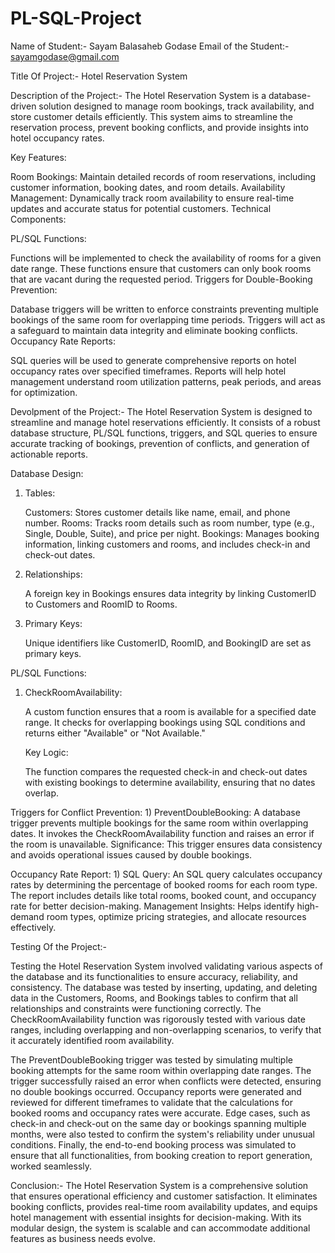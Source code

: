 # PL-SQL-Project

Name of Student:- Sayam Balasaheb Godase
Email of the Student:- sayamgodase@gmail.com

Title Of Project:- Hotel Reservation System

Description of the Project:-
The Hotel Reservation System is a database-driven solution designed to manage room bookings, track availability, and store customer details efficiently. This system aims to streamline the reservation process, prevent booking conflicts, and provide insights into hotel occupancy rates.

Key Features:

Room Bookings:
Maintain detailed records of room reservations, including customer information, booking dates, and room details.
Availability Management:
Dynamically track room availability to ensure real-time updates and accurate status for potential customers.
Technical Components:

PL/SQL Functions:

Functions will be implemented to check the availability of rooms for a given date range.
These functions ensure that customers can only book rooms that are vacant during the requested period.
Triggers for Double-Booking Prevention:

Database triggers will be written to enforce constraints preventing multiple bookings of the same room for overlapping time periods.
Triggers will act as a safeguard to maintain data integrity and eliminate booking conflicts.
Occupancy Rate Reports:

SQL queries will be used to generate comprehensive reports on hotel occupancy rates over specified timeframes.
Reports will help hotel management understand room utilization patterns, peak periods, and areas for optimization.

Devolpment of the Project:-
     The Hotel Reservation System is designed to streamline and manage hotel reservations efficiently. It consists of a robust database structure, PL/SQL functions, triggers, and SQL queries to ensure accurate tracking of bookings, prevention of conflicts, and generation of actionable reports.

 Database Design:
   1) Tables:

      Customers: Stores customer details like name, email, and phone number.
      Rooms: Tracks room details such as room number, type (e.g., Single, Double, Suite), and price per night.
      Bookings: Manages booking information, linking customers and rooms, and includes check-in and check-out dates.
      
   2) Relationships:

      A foreign key in Bookings ensures data integrity by linking CustomerID to Customers and RoomID to Rooms.

   3) Primary Keys:

      Unique identifiers like CustomerID, RoomID, and BookingID are set as primary keys.

PL/SQL Functions:
   1) CheckRoomAvailability:

      A custom function ensures that a room is available for a specified date range.
      It checks for overlapping bookings using SQL conditions and returns either "Available" or "Not Available."
    
      Key Logic:

         The function compares the requested check-in and check-out dates with existing bookings to determine availability, ensuring that no dates overlap.

Triggers for Conflict Prevention:
    1) PreventDoubleBooking:
         A database trigger prevents multiple bookings for the same room within overlapping dates.
         It invokes the CheckRoomAvailability function and raises an error if the room is unavailable.
         Significance:
             This trigger ensures data consistency and avoids operational issues caused by double bookings.

Occupancy Rate Report:
     1) SQL Query:
         An SQL query calculates occupancy rates by determining the percentage of booked rooms for each room type.
         The report includes details like total rooms, booked count, and occupancy rate for better decision-making.
         Management Insights:
              Helps identify high-demand room types, optimize pricing strategies, and allocate resources effectively.

Testing Of the Project:-

Testing the Hotel Reservation System involved validating various aspects of the database and its functionalities to ensure accuracy, reliability, and consistency. The database was tested by inserting, updating, and deleting data in the Customers, Rooms, and Bookings tables to confirm that all relationships and constraints were functioning correctly. The CheckRoomAvailability function was rigorously tested with various date ranges, including overlapping and non-overlapping scenarios, to verify that it accurately identified room availability.

The PreventDoubleBooking trigger was tested by simulating multiple booking attempts for the same room within overlapping date ranges. The trigger successfully raised an error when conflicts were detected, ensuring no double bookings occurred. Occupancy reports were generated and reviewed for different timeframes to validate that the calculations for booked rooms and occupancy rates were accurate. Edge cases, such as check-in and check-out on the same day or bookings spanning multiple months, were also tested to confirm the system's reliability under unusual conditions. Finally, the end-to-end booking process was simulated to ensure that all functionalities, from booking creation to report generation, worked seamlessly.

Conclusion:-
     The Hotel Reservation System is a comprehensive solution that ensures operational efficiency and customer satisfaction. It eliminates booking conflicts, provides real-time room availability updates, and equips hotel management with essential insights for decision-making. With its modular design, the system is scalable and can accommodate additional features as business needs evolve.
